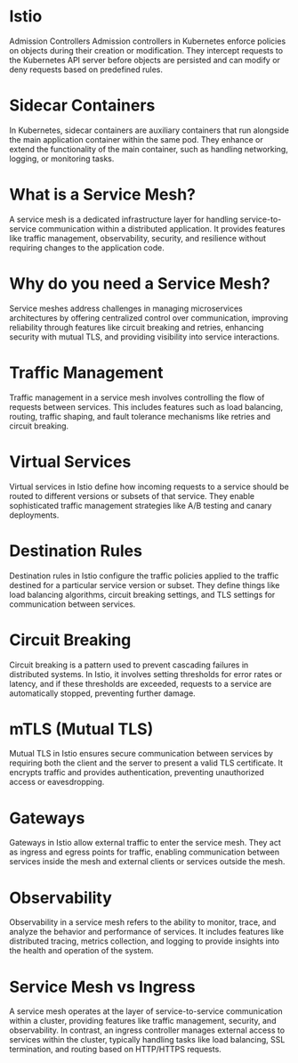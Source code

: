 # Istio
Admission Controllers
Admission controllers in Kubernetes enforce policies on objects during their creation or modification. They intercept requests to the Kubernetes API server before objects are persisted and can modify or deny requests based on predefined rules.

# Sidecar Containers
In Kubernetes, sidecar containers are auxiliary containers that run alongside the main application container within the same pod. They enhance or extend the functionality of the main container, such as handling networking, logging, or monitoring tasks.

# What is a Service Mesh?
A service mesh is a dedicated infrastructure layer for handling service-to-service communication within a distributed application. It provides features like traffic management, observability, security, and resilience without requiring changes to the application code.

# Why do you need a Service Mesh?
Service meshes address challenges in managing microservices architectures by offering centralized control over communication, improving reliability through features like circuit breaking and retries, enhancing security with mutual TLS, and providing visibility into service interactions.

# Traffic Management
Traffic management in a service mesh involves controlling the flow of requests between services. This includes features such as load balancing, routing, traffic shaping, and fault tolerance mechanisms like retries and circuit breaking.

# Virtual Services
Virtual services in Istio define how incoming requests to a service should be routed to different versions or subsets of that service. They enable sophisticated traffic management strategies like A/B testing and canary deployments.

# Destination Rules
Destination rules in Istio configure the traffic policies applied to the traffic destined for a particular service version or subset. They define things like load balancing algorithms, circuit breaking settings, and TLS settings for communication between services.

# Circuit Breaking
Circuit breaking is a pattern used to prevent cascading failures in distributed systems. In Istio, it involves setting thresholds for error rates or latency, and if these thresholds are exceeded, requests to a service are automatically stopped, preventing further damage.

# mTLS (Mutual TLS)
Mutual TLS in Istio ensures secure communication between services by requiring both the client and the server to present a valid TLS certificate. It encrypts traffic and provides authentication, preventing unauthorized access or eavesdropping.

# Gateways
Gateways in Istio allow external traffic to enter the service mesh. They act as ingress and egress points for traffic, enabling communication between services inside the mesh and external clients or services outside the mesh.

# Observability
Observability in a service mesh refers to the ability to monitor, trace, and analyze the behavior and performance of services. It includes features like distributed tracing, metrics collection, and logging to provide insights into the health and operation of the system.

# Service Mesh vs Ingress
A service mesh operates at the layer of service-to-service communication within a cluster, providing features like traffic management, security, and observability. In contrast, an ingress controller manages external access to services within the cluster, typically handling tasks like load balancing, SSL termination, and routing based on HTTP/HTTPS requests.